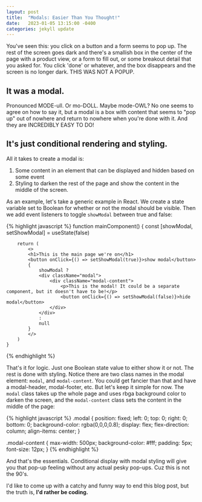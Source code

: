 ```yaml
---
layout: post
title:  "Modals: Easier Than You Thought!"
date:   2023-01-05 13:15:00 -0400
categories: jekyll update
---
```


You've seen this: you click on a button and a form seems to pop up. The rest of the screen goes dark and there's a smallish box in the center of the page with a product view, or a form to fill out, or some breakout detail that you asked for. You click 'done' or whatever, and the box disappears and the screen is no longer dark. THIS WAS NOT A POPUP.

## It was a modal.

Pronounced MODE-ull. Or mo-DOLL. Maybe mode-OWL? No one seems to agree on how to say it, but a modal is a box with content that seems to "pop up" out of nowhere and return to nowhere when you're done with it. And they are INCREDIBLY EASY TO DO!

## It's just conditional rendering and styling.

All it takes to create a modal is:
1) Some content in an element that can be displayed and hidden based on some event
2) Styling to darken the rest of the page and show the content in the middle of the screen.

As an example, let's take a generic example in React. We create a state variable set to Boolean for whether or not the modal should be visible. Then we add event listeners to toggle `showModal` between true and false:

{% highlight javascript %}
    function mainComponent() {
        const [showModal, setShowModal] = useState(false)

        return (
            <>
            <h1>This is the main page we're on</h1>
            <button onClick={() => setShowModal(true)}>show modal</button>
            {
                showModal ?
                <div className="modal">
                    <div className="modal-content">
                        <p>This is the modal! It could be a separate component, but it doesn't have to be!</p>
                        <button onClick={() => setShowModal(false)}>hide modal</button>
                    </div>
                </div>
                :
                null
            }
            </>
        )
    }
{% endhighlight %}

That's it for logic. Just one Boolean state value to either show it or not. The rest is done with styling. Notice there are two class names in the modal element: `modal`, and `modal-content`. You could get fancier than that and have a modal-header, modal-footer, etc. But let's keep it simple for now. The `modal` class takes up the whole page and uses rbga background color to darken the screen, and the `modal-content` class sets the content in the middle of the page:

{% highlight javascript %}
.modal {
  position: fixed;
  left: 0;
  top: 0;
  right: 0;
  bottom: 0;
  background-color: rgba(0,0,0,0.8);
  display: flex;
  flex-direction: column;
  align-items: center;
}

.modal-content {
  max-width: 500px;
  background-color: #fff;
  padding: 5px;
  font-size: 12px;
}
{% endhighlight %}

And that's the essentials. Conditional display with modal styling will give you that pop-up feeling without any actual pesky pop-ups. Cuz this is not the 90's.

I'd like to come up with a catchy and funny way to end this blog post, but the truth is, **I'd rather be coding.**